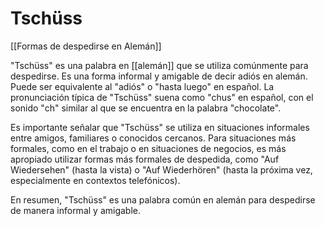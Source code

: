 # Tschüss

[[Formas de despedirse en Alemán]]

"Tschüss" es una palabra en [[alemán]] que se utiliza comúnmente para despedirse. Es una forma informal y amigable de decir adiós en alemán. Puede ser equivalente al "adiós" o "hasta luego" en español. La pronunciación típica de "Tschüss" suena como "chus" en español, con el sonido "ch" similar al que se encuentra en la palabra "chocolate".

Es importante señalar que "Tschüss" se utiliza en situaciones informales entre amigos, familiares o conocidos cercanos. Para situaciones más formales, como en el trabajo o en situaciones de negocios, es más apropiado utilizar formas más formales de despedida, como "Auf Wiedersehen" (hasta la vista) o "Auf Wiederhören" (hasta la próxima vez, especialmente en contextos telefónicos).

En resumen, "Tschüss" es una palabra común en alemán para despedirse de manera informal y amigable.